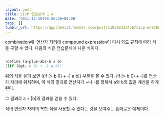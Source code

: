 ```yaml
---
layout: post
title: SICP 연습문제 1.4
date: '2011-12-10T08:50:30+09:00'
tags: []
tumblr_url: https://appchemist.tumblr.com/post/118202123456/sicp-ec97b0ec8ab5ebacb8eca09c-1-4
---
```

combination에  연산자 자리에 compound expression이 다시 와도 규칙에 따라 식을 구할 수 있다.
다음의 식은 연습문제에 나온 식이다.


```lisp

(define (a-plus-abs-b a b)
((if (&gt; b 0) + -) a b))

```

위의 식을 살펴 보면 ((if (> b 0) + -) a b)) 부분을 볼 수 있다. (if (> b 0) + -)를 연산자 자리에 위치하며, 이 식의 결과로 연산자가 +나 -를 정해서 a와 b의 값을 계산을 하게 된다.

그 결과로 a + |b|의 결과를 얻을 수 있다.

식의 연산자 자리의 복합 식을 사용할 수 있다는 것을 보여주는 흥미로운 예제이다.